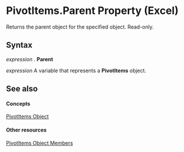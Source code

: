 
# PivotItems.Parent Property (Excel)

Returns the parent object for the specified object. Read-only.


## Syntax

 _expression_ . **Parent**

 _expression_ A variable that represents a **PivotItems** object.


## See also


#### Concepts


[PivotItems Object](df47021a-2b06-fa10-5712-58956c7ffe07.md)
#### Other resources


[PivotItems Object Members](57d5cd8b-55ec-5188-dc8c-e6c97441c3a5.md)
